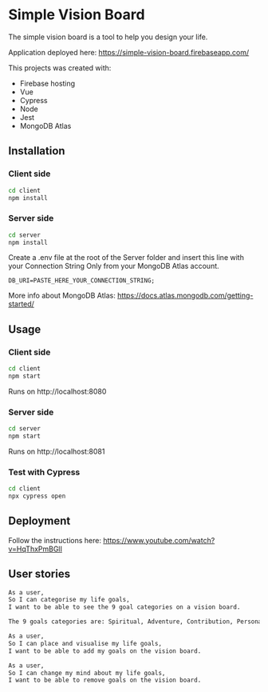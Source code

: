 # Simple Vision Board

The simple vision board is a tool to help you design your life.

Application deployed here: https://simple-vision-board.firebaseapp.com/

This projects was created with:

- Firebase hosting
- Vue
- Cypress
- Node
- Jest
- MongoDB Atlas

## Installation

### Client side

```bash
cd client
npm install
```

### Server side

```bash
cd server
npm install
```

Create a .env file at the root of the Server folder and insert this line with your Connection String Only from your MongoDB Atlas account.

```.env
DB_URI=PASTE_HERE_YOUR_CONNECTION_STRING;
```

More info about MongoDB Atlas: https://docs.atlas.mongodb.com/getting-started/

## Usage

### Client side

```bash
cd client
npm start
```

Runs on http://localhost:8080

### Server side

```bash
cd server
npm start
```

Runs on http://localhost:8081

### Test with Cypress

```bash
cd client
npx cypress open
```

## Deployment

Follow the instructions here: https://www.youtube.com/watch?v=HqThxPmBGlI

## User stories

```md
As a user,
So I can categorise my life goals,
I want to be able to see the 9 goal categories on a vision board.

The 9 goals categories are: Spiritual, Adventure, Contribution, Personal development, Career / Business, Leisure, Family / Friends / Partner, Environment, Health / Fitness.

As a user,
So I can place and visualise my life goals,
I want to be able to add my goals on the vision board.

As a user,
So I can change my mind about my life goals,
I want to be able to remove goals on the vision board.
```

